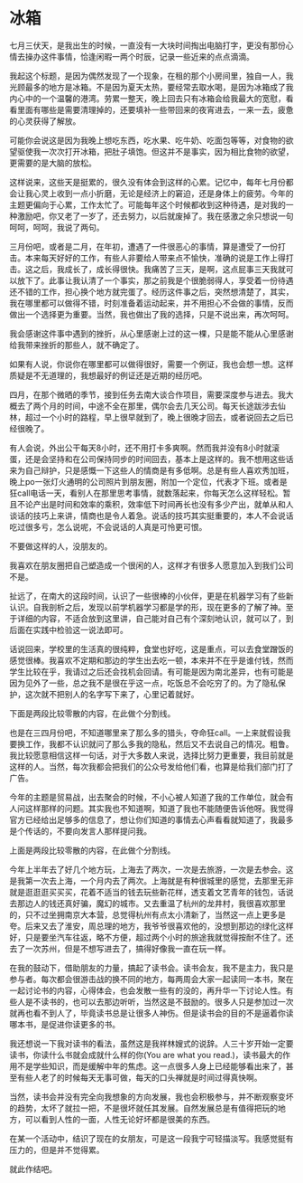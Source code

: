 # 冰箱

七月三伏天，是我出生的时候，一直没有一大块时间掏出电脑打字，更没有那份心情去操办这件事情，恰逢闲暇一两个时辰，记录一些近来的点点滴滴。

我起这个标题，是因为偶然发现了一个现象，在租的那个小房间里，独自一人，我光顾最多的地方是冰箱。不是因为夏天太热，要经常去取水喝，是因为冰箱成了我内心中的一个温馨的港湾。劳累一整天，晚上回去只有冰箱会给我最大的宽慰，看看里面有哪些是需要清理掉的，还要填补一些带回来的夜宵进去，一来一去，疲惫的心灵获得了解放。

可能你会说这是因为我晚上想吃东西，吃水果、吃牛奶、吃面包等等，对食物的欲望驱使我一次次打开冰箱，把肚子填饱。但这并不是事实，因为相比食物的欲望，更需要的是大脑的放松。

这样说来，这些天是挺累的，很久没有体会到这样的心累。记忆中，每年七月份都会让我心灵上收到一点小折磨，无论是经济上的窘迫，还是身体上的疲劳。今年的主题更偏向于心累，工作太忙了。可能每年这个时候都收到这种待遇，是对我的一种激励吧，你又老了一岁了，还去努力，以后就废掉了。我在感激之余只想说一句呵呵，呵呵，我说了两句。

三月份吧，或者是二月，在年初，遭遇了一件很恶心的事情，算是遭受了一份打击。本来每天好好的工作，有些人非要给人带来点不愉快，准确的说是工作上得打击。这之后，我成长了，成长得很快。我痛苦了三天，是啊，这点屁事三天我就可以放下了。此事让我认清了一个事实，那之前我是个很脆弱得人，享受着一份待遇还不错的工作，担心换个地方就完蛋了。经历这件事之后，突然想清楚了，其实，我在哪里都可以做得不错，时刻准备着运动起来，并不用担心不会做的事情，反而做出一个选择更为重要。当然，我也做出了我的选择，只是不说出来，再次呵呵。

我会感谢这件事中遇到的挫折，从心里感谢上过的这一棵，只是能不能从心里感谢给我带来挫折的那些人，就不确定了。

如果有人说，你说你在哪里都可以做得很好，需要一个例证，我也会想一想。这样质疑是不无道理的，我想最好的例证还是近期的经历吧。

四月，在那个微晒的季节，接到任务去南大谈合作项目，需要深度参与进去。我大概去了两个月的时间，中途不全在那里，偶尔会去几天公司。每天长途跋涉去仙林，超过一个小时的路程，早上很早就到了，晚上很晚才回去，或者说回去之后已经很晚了。

有人会说，外出公干每天8小时，还不用打卡多爽啊。然而我并没有8小时就滚蛋，还是会坚持和在公司保持同步的时间回去，基本上是这样的。我不想用这些话来为自己辩护，只是感慨一下这些人的情商是有多低啊。总是有些人喜欢秀加班，晚上po一张灯火通明的公司照片到朋友圈，附加一个定位，代表才下班。或者是狂call电话一天，看别人在那里思考事情，就数落起来，你每天怎么这样轻松。暂且不论产出是时间和效率的乘积，效率低下时间再长也没有多少产出，就单从和人谈话的技巧上来讲，情商也是令人着急。说话的技巧其实挺重要的，本人不会说话吃过很多亏，怎么说呢，不会说话的人真是可怜更可恨。

不要做这样的人，没朋友的。

我喜欢在朋友圈把自己塑造成一个很闲的人，这样才有很多人愿意加入到我们公司不是。

扯远了，在南大的这段时间，认识了一些很棒的小伙伴，更是在机器学习有了些新认识。自我剖析之后，发现以前学机器学习都是学的形，现在更多的了解了神。至于详细的内容，不适合放到这里讲，自己能对自己有个深刻地认识，就可以了，到后面在实践中检验这一说法即可。

话说回来，学校里的生活真的很纯粹，食堂也好吃，这是重点，可以去食堂蹭饭的感觉很棒。我喜欢不定期和那边的学生出去吃一顿，本来并不在乎是谁付钱，然而学生比较在乎，我请过之后还会找机会回请。有可能是因为南北差异，也有可能是因为见外了一些，总之我不是很在乎这一点，吃饭总不会吃穷了的。为了隐私保护，这次就不把别人的名字写下来了，心里记着就好。

下面是两段比较零散的内容，在此做个分割线。

也是在三四月份吧，不知道哪里来了那么多的猎头，夺命狂call。一上来就假设我要换工作，我都不认识就问了那么多我的隐私，然后又不去说自己的情况。粗鲁。我比较愿意相信这样一句话，对于大多数人来说，选择比努力更重要，我目前就是这样的人。当然，每次我都会把我们的公众号发给他们看，也算是给我们部门打了广告。

今年的主题是贸易战，出去聚会的时候，不小心被人知道了我的工作单位，就会有人问这样那样的问题。其实我也不知道啊，知道了我也不能随便告诉他呀。我觉得官方已经给出足够多的信息了，想让你们知道的事情去心声看看就知道了，我最多是个传话的，不要向发言人那样提问我。

上面是两段比较零散的内容，在此做个分割线。

今年上半年去了好几个地方玩，上海去了两次，一次是去旅游，一次是去参会。这是我第一次去上海，一个月内去了两次。上海就是有种很城里的感觉，去那里无非就是逛逛逛买买买，花着不适当的钱去玩些新花样，透支着文艺青年的钱包，话说去那边人的钱还真好骗，魔幻的城市。又去重温了杭州的龙井村，我很喜欢那里的，只不过坐拥南京大本营，总觉得杭州有点太小清新了，当然这一点上更多是夸。后来又去了淮安，周总理的地方，我爷爷很喜欢他的，没想到那边的绿化这样好，只是要坐汽车往返，略不方便，超过两个小时的旅途我就觉得按耐不住了。还去了一次苏州，但是不想写进去了，搞得好像我一直在玩一样。

在我的鼓动下，借助朋友的力量，搞起了读书会。读书会友，我不是主力，我只是参与者。每次都会很游击战的换不同的地方，每两周会大家一起读同一本书，聚在一起讨论书的内容，心得体会，也会发散一些有的没的，再升华一下讨论人性。有些人是不读书的，也可以去那边听听，当然这是不鼓励的。很多人只是参加过一次就再也看不到人了，毕竟读书总是让很多人神伤。但是读书会的目的不是逼着你读哪本书，是促进你读更多的书。

我还想说一下我对读书的看法，虽然这是我祥林嫂式的说辞。人三十岁开始一定要读书，你读什么书就会成就什么样的你(You are what you read.)，读书最大的作用不是学些知识，而是缓解中年的焦虑。这一点很多人身上已经能够看出来了，甚至有些人老了的时候每天无事可做，每天的口头禅就是时间过得真快啊。

当然，读书会并没有完全向我想象的方向发展，我也会积极参与，并不断观察变坏的趋势，太坏了就拉一把，不是很坏就任其发展。自然发展总是有值得把玩的地方，可以看到人性的一面，人性无论好坏都是很美的东西。

在某一个活动中，结识了现在的女朋友，可是这一段我宁可轻描淡写。我感觉挺有压力的，但是并不觉得累。

就此作结吧。

